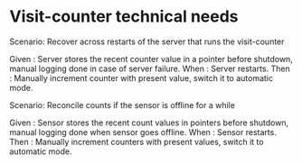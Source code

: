 # Visit-counter technical needs

Scenario: Recover across restarts of the server
that runs the visit-counter

  Given : Server stores the recent counter value in a pointer before shutdown,
  manual logging done in case of server failure.
  When : Server restarts.
  Then : Manually increment counter with present value, switch it to automatic mode.

Scenario: Reconcile counts if the sensor is offline for a while

  Given : Sensor stores the recent count values in pointers before shutdown,
  manual logging done when sensor goes offline.
  When : Sensor restarts.
  Then : Manually increment counters with present values, switch it to automatic mode.
